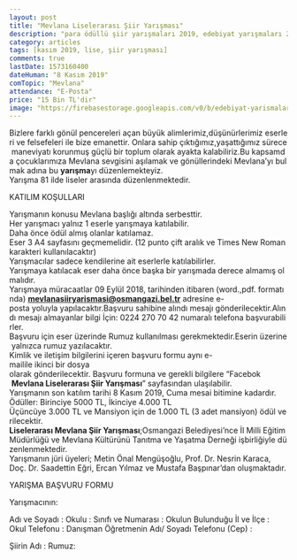 ```yaml
---
layout: post
title: "Mevlana Liselerarası Şiir Yarışması"
description: "para ödüllü şiir yarışmaları 2019, edebiyat yarışmaları 2019, güncel şiir yarışmaları 2019, osmangazi belediyesi"
category: articles
tags: [kasım 2019, lise, şiir yarışması]
comments: true
lastDate: 1573160400
dateHuman: "8 Kasım 2019"
comTopic: "Mevlana"
attendance: "E-Posta"
price: "15 Bin TL'dir"
image: "https://firebasestorage.googleapis.com/v0/b/edebiyat-yarismalari.appspot.com/o/mevlana-liseler-arasi-siir-yarismasi.jpg?alt=media&token=acd91f2a-7a93-4c1a-b414-c3be71833963"
---
```


Bizlere farklı gönül pencereleri açan büyük alimlerimiz,düşünürlerimiz eserleri ve felsefeleri ile bize emanettir. Onlara sahip çıktığımız,yaşattığımız sürece maneviyatı korunmuş güçlü bir toplum olarak ayakta kalabiliriz.Bu kapsamda çocuklarımıza Mevlana sevgisini aşılamak ve gönüllerindeki Mevlana’yı bulmak adına bu **yarışma**yı düzenlemekteyiz.
Yarışma 81 ilde liseler arasında düzenlenmektedir.

KATILIM KOŞULLARI

Yarışmanın konusu Mevlana başlığı altında serbesttir.
Her yarışmacı yalnız 1 eserle yarışmaya katılabilir.
Daha önce ödül almış olanlar katılamaz.
Eser 3 A4 sayfasını geçmemelidir. (12 punto çift aralık ve Times New Roman karakteri kullanılacaktır)
Yarışmacılar sadece kendilerine ait eserlerle katılabilirler.
Yarışmaya katılacak eser daha önce başka bir yarışmada derece almamış olmalıdır.
Yarışmaya müracaatlar 09 Eylül 2018, tarihinden itibaren (word.,pdf. formatında) **mevlanasiiryarismasi@osmangazi.bel.tr** adresine e-posta yoluyla yapılacaktır.Başvuru sahibine alındı mesajı gönderilecektir.Alındı mesajı almayanlar bilgi İçin: 0224 270 70 42 numaralı telefona başvurabilirler.
Başvuru için eser üzerinde Rumuz kullanılması gerekmektedir.Eserin üzerine yalnızca rumuz yazılacaktır.
Kimlik ve iletişim bilgilerini içeren başvuru formu aynı e-mailile ikinci bir dosya 
olarak gönderilecektir. Başvuru formuna ve gerekli bilgilere “Facebok  **Mevlana Liselerarası Şiir Yarışması**” sayfasından ulaşılabilir. Yarışmanın son katılım tarihi 8 Kasım 2019, Cuma mesai bitimine kadardır.
Ödüller: Birinciye 5000 TL, İkinciye 4.000 TL Üçüncüye 3.000 TL ve Mansiyon için de 1.000 TL (3 adet mansiyon) ödül verilecektir.
**Liselerarası Mevlana Şiir Yarışması**;Osmangazi Belediyesi’nce İl Milli Eğitim Müdürlüğü ve Mevlana Kültürünü Tanıtma ve Yaşatma Derneği işbirliğiyle düzenlenmektedir.
Yarışmanın jüri üyeleri; Metin Önal Mengüşoğlu, Prof. Dr. Nesrin Karaca, Doç. Dr. Saadettin Eğri, Ercan Yılmaz ve Mustafa Başpınar’dan oluşmaktadır.

YARIŞMA BAŞVURU FORMU

Yarışmacının:

Adı ve Soyadı :
Okulu :
Sınıfı ve Numarası :
Okulun Bulunduğu İl ve İlçe :
Okul Telefonu :
Danışman Öğretmenin Adı/
Soyadı Telefonu (Cep) :

Şiirin Adı :
Rumuz: